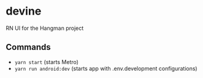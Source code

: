 # devine
RN UI for the Hangman project

## Commands

- `yarn start` (starts Metro)
- `yarn run android:dev` (starts app with .env.development configurations)


